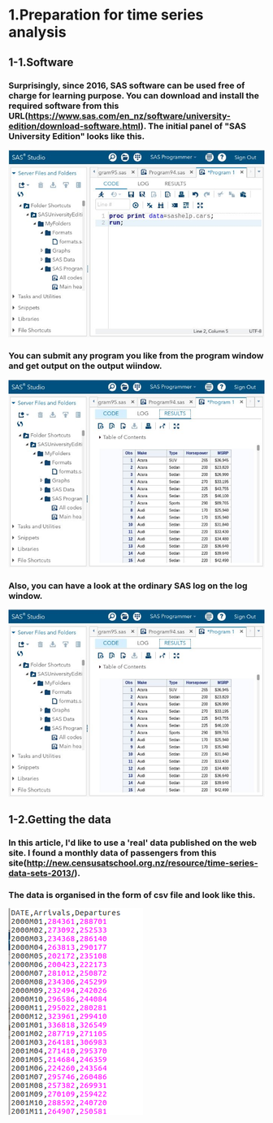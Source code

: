 # 1.Preparation for time series analysis 

## 1-1.Software
###   Surprisingly, since 2016, SAS software can be used free of charge for learning purpose. You can download and install the required software from this URL(https://www.sas.com/en_nz/software/university-edition/download-software.html). The initial panel of "SAS University Edition" looks like this.  
![SAS Studio](/images/SASStudio1.jpg)
### You can submit any program you like from the program window and get output on the output wiindow.
![Output window](/images/SASStudioOutput.jpg)
### Also, you can have a look at the ordinary SAS log on the log window. 
![Log window](/images/SASStudioOutput.jpg)
## 1-2.Getting the data
### In this article, I'd like to use a 'real' data published on the web site. I found a monthly data of passengers from this site(http://new.censusatschool.org.nz/resource/time-series-data-sets-2013/).
### The data is organised in the form of csv file and look like this.
 ![Data 'NZAirPassengers.csv'(partially displayed)](/images/NZAirPassengers.bmp)

